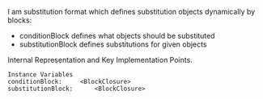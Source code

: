 I am substitution format which defines substitution objects dynamically by blocks:

- conditionBlock defines what objects should be substituted
- substitutionBlock defines substitutions for given objects
 
Internal Representation and Key Implementation Points.

    Instance Variables
	conditionBlock:		<BlockClosure>
	substitutionBlock:		<BlockClosure>